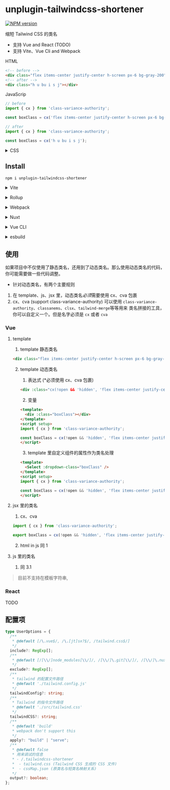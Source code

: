 # unplugin-tailwindcss-shortener

[![NPM version](https://img.shields.io/npm/v/unplugin-tailwindcss-shortener?color=a1b858&label=)](https://www.npmjs.com/package/unplugin-tailwindcss-shortener)


缩短 Tailwind CSS 的类名

- 支持 Vue and React (TODO)
- 支持 Vite、Vue Cli and Webpack

HTML
```html
<!-- before -->
<div class="flex items-center justify-center h-screen px-6 bg-gray-200"></div>
<!-- after -->
<div class="h u bu i s j"></div>
```

JavaScrip

```js
// before
import { cx } from 'class-variance-authority';

const boxClass = cx('flex items-center justify-center h-screen px-6 bg-gray-200');

// after
import { cx } from 'class-variance-authority';

const boxClass = cx('h u bu i s j');
```

<details>
<summary>CSS</summary><br>

```css
.px-6 {
  padding-left: 1.5rem;
  padding-right: 1.5rem;
}

.bg-gray-200 {
  --tw-bg-opacity: 1;
  background-color: rgb(229 231 235 / var(--tw-bg-opacity));
}

.justify-center {
  justify-content: center;
}

.items-center {
  align-items: center;
}

.h-screen {
  height: 100vh;
}

.flex {
    display: flex;
}

/* after */
.s {
  padding-left: 1.5rem;
  padding-right: 1.5rem;
}

.j {
  --tw-bg-opacity: 1;
  background-color: rgb(229 231 235 / var(--tw-bg-opacity));
}

.bu {
  justify-content: center;
}

.u {
  align-items: center;
}

.i {
  height: 100vh;
}

.h {
  display: flex;
}
```

<br></details>
## Install

```bash
npm i unplugin-tailwindcss-shortener
```

<details>
<summary>Vite</summary><br>

```ts
// vite.config.ts
import Starter from 'unplugin-tailwindcss-shortener/vite'

export default defineConfig({
  plugins: [
    Starter({ /* options */ }),
  ],
})
```

Example: [`playground/`](./playground/)

<br></details>

<details>
<summary>Rollup</summary><br>

```ts
// rollup.config.js
import TailwindcssShortener from 'unplugin-tailwindcss-shortener/rollup'

export default {
  plugins: [
    TailwindcssShortener({ /* options */ }),
  ],
}
```

<br></details>


<details>
<summary>Webpack</summary><br>

```ts
// webpack.config.js
module.exports = {
  /* ... */
  plugins: [
    require('unplugin-tailwindcss-shortener/webpack').default({ /* options */ })
  ]
}
```

<br></details>

<details>
<summary>Nuxt</summary><br>

```ts
// nuxt.config.js
export default defineNuxtConfig({
  modules: [
    ['unplugin-tailwindcss-shortener/nuxt', { /* options */ }],
  ],
})
```

> This module works for both Nuxt 2 and [Nuxt Vite](https://github.com/nuxt/vite)

<br></details>

<details>
<summary>Vue CLI</summary><br>

```ts
// vue.config.js
module.exports = {
  configureWebpack: {
    plugins: [
      require('unplugin-tailwindcss-shortener/webpack').default({ /* options */ }),
    ],
  },
}
```

<br></details>

<details>
<summary>esbuild</summary><br>

```ts
// esbuild.config.js
import { build } from 'esbuild'
import TailwindcssShortener from 'unplugin-tailwindcss-shortener/esbuild'

build({
  plugins: [TailwindcssShortener()],
})
```

<br></details>


## 使用

如果项目中不仅使用了静态类名，还用到了动态类名。那么使用动态类名的代码，你可能需要做一些代码调整。

* 针对动态类名，有两个主要规则

1. 在 template、js、jsx 里，动态类名*必须*需要使用 cx、cva 包裹
2. cx、cva (support class-variance-authority) 可以使用 `class-variance-authority`、`classanems`、`clsx`、`tailwind-merge`等等用来 类名拼接的工具，你可以自定义一个。但是名字必须是 `cx` 或者 `cva`


### Vue

1. template
   1. template 静态类名
  
    ```html
    <div class="flex items-center justify-center h-screen px-6 bg-gray-200"></div>
    ```

   2. template 动态类名
      1. 表达式 (*必须使用 cx、cva 包裹)

      ```html
      <div :class="cx(!open && 'hidden', 'flex items-center justify-center h-screen px-6 bg-gray-200')"></div>
      ```

      2. 变量

      ```html
      <template>
        <div :class="boxClass"></div>
      </template>
      <script setup>
      import { cx } from 'class-variance-authority';

      const boxClass = cx(!open && 'hidden', 'flex items-center justify-center h-screen px-6 bg-gray-200')
      </script>
      ```
      3. template 里自定义组件的属性作为类名处理
      ```html
      <template>
        <Select :dropdown-class="boxClass" />
      </template>
      <script setup>
      import { cx } from 'class-variance-authority';

      const boxClass = cx(!open && 'hidden', 'flex items-center justify-center h-screen px-6 bg-gray-200')
      </script>
      ```

2. jsx 里的类名
   1. cx、cva
   
   ```js
   import { cx } from 'class-variance-authority';

   export boxClass = cx(!open && 'hidden', 'flex items-center justify-center h-screen px-6 bg-gray-200');
   ```

   2. html in js 同 1

3. js 里的类名
   1. 同 3.1

> 目前不支持在模板字符串, 

### React

TODO

## 配置项

```typescript
type UserOptions = {
  /**
   * @default [/\.vue$/, /\.[jt]sx?$/, /tailwind.css$/]
   */
  include?: RegExp[];
  /**
   * @default [/[\\/]node_modules[\\/]/, /[\\/]\.git[\\/]/, /[\\/]\.nuxt[\\/]/]
   */
  exclude?: RegExp[];
  /**
   * tailwind 的配置文件路径
   * @default './tailwind.config.js'
   */
  tailwindConfig?: string;
  /**
   * Tailwind 的指令文件路径
   * @default './src/tailwind.css'
   */
  tailwindCSS?: string;
  /**
   * @default 'build'
   * webpack don't support this
   */
  apply?: "build" | "serve";
  /**
   * @default false
   * 用来调试的信息
   * - /.tailwindcss-shortener
   *  - tailwind.css (Tailwind CSS 生成的 CSS 文件)
   *  - cssMap.json (原类名与短类名映射关系)
   */
  output?: boolean;
};
```